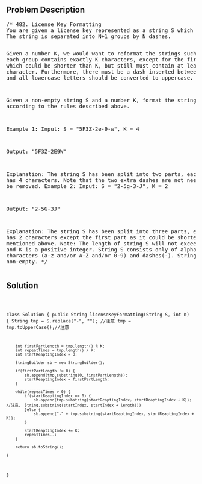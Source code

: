 <!--
<style>
  body { font-family: Arial, sans-serif; }
  .container { max-width: 100%; margin: auto; padding: 20px; }
  .comment-block { background-color: #f9f9f9; padding: 10px; border-left: 5px solid #ccc; max-width: 80%; margin: auto;}
  .code-block { background-color: #f4f4f4; padding: 10px; border: 1px solid #ddd; }
</style>
-->

<div class='container'>
<h2>Problem Description</h2>
<div class='comment-block'>
<pre>
/* 482. License Key Formatting
You are given a license key represented as a string S which consists only alphanumeric character and dashes. 
The string is separated into N+1 groups by N dashes.

Given a number K, we would want to reformat the strings such that each group contains exactly K characters, 
except for the first group which could be shorter than K, but still must contain at least one character. 
Furthermore, there must be a dash inserted between two groups and all lowercase letters should be converted to uppercase.

Given a non-empty string S and a number K, format the string according to the rules described above.

Example 1:
Input: S = "5F3Z-2e-9-w", K = 4

Output: "5F3Z-2E9W"

Explanation: The string S has been split into two parts, each part has 4 characters.
Note that the two extra dashes are not needed and can be removed.
Example 2:
Input: S = "2-5g-3-J", K = 2

Output: "2-5G-3J"

Explanation: The string S has been split into three parts, each part has 2 characters 
except the first part as it could be shorter as mentioned above.
Note:
The length of string S will not exceed 12,000, and K is a positive integer.
String S consists only of alphanumerical characters (a-z and/or A-Z and/or 0-9) and dashes(-).
String S is non-empty.
*/
</pre>
</div>

<h2>Solution</h2>
<div class='code-block'>
<pre><code class='language-java'>

class Solution {
    public String licenseKeyFormatting(String S, int K) {
        String tmp = S.replace("-", ""); //注意
        tmp = tmp.toUpperCase();//注意
        
        int firstPartLength = tmp.length() % K;
        int repeatTimes = tmp.length() / K;
        int startReaptingIndex = 0;
        
        StringBuilder sb = new StringBuilder();
        
        if(firstPartLength != 0) { 
            sb.append(tmp.substring(0, firstPartLength));
            startReaptingIndex = firstPartLength;
        }
        
        while(repeatTimes > 0) {
            if(startReaptingIndex == 0) {
                sb.append(tmp.substring(startReaptingIndex, startReaptingIndex + K)); //注意， String.substring(startIndex, startIndex + length())
            }else {
                sb.append("-" + tmp.substring(startReaptingIndex, startReaptingIndex + K));
            }
           
            startReaptingIndex += K;
            repeatTimes--;
        }
        
        return sb.toString();
        
    }
}</code></pre>
</div>
</div>

